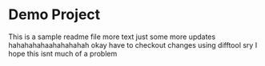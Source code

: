 # Demo Project

This is a sample readme file
more text
just some more updates hahahahahaahahahahah
okay have to checkout changes using difftool sry
I hope this isnt much of a problem